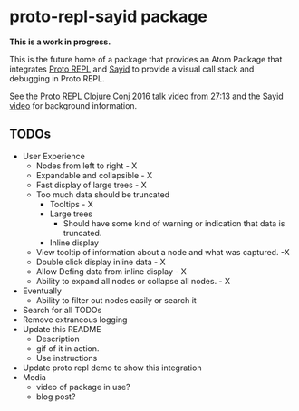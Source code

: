 # proto-repl-sayid package

**This is a work in progress.**

This is the future home of a package that provides an Atom Package that integrates [Proto REPL](https://github.com/jasongilman/proto-repl) and [Sayid](https://github.com/bpiel/sayid) to provide a visual call stack and debugging in Proto REPL.

See the [Proto REPL Clojure Conj 2016 talk video from 27:13](https://youtu.be/buPPGxOnBnk?t=27m13s) and the [Sayid video](https://youtu.be/ipDhvd1NsmE) for background information.

## TODOs


* User Experience
  * Nodes from left to right - X
  * Expandable and collapsible - X
  * Fast display of large trees - X
  * Too much data should be truncated
    * Tooltips - X
    * Large trees
      * Should have some kind of warning or indication that data is truncated.
    * Inline display
  * View tooltip of information about a node and what was captured. -X
  * Double click display inline data - X
  * Allow Defing data from inline display - X
  * Ability to expand all nodes or collapse all nodes. - X
* Eventually
  * Ability to filter out nodes easily or search it
* Search for all TODOs
* Remove extraneous logging
* Update this README
  * Description
  * gif of it in action.
  * Use instructions
* Update proto repl demo to show this integration
* Media
  * video of package in use?
  * blog post?
